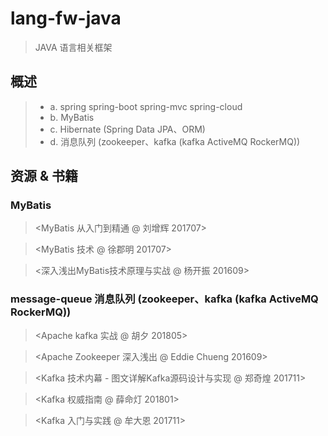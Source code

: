 # lang-fw-java

> JAVA 语言相关框架

## 概述

> - a. spring spring-boot spring-mvc spring-cloud
> - b. MyBatis
> - c. Hibernate (Spring Data JPA、ORM)
> - d. 消息队列 (zookeeper、kafka (kafka ActiveMQ RockerMQ))


## 资源 & 书籍

### MyBatis

> <MyBatis 从入门到精通 @ 刘增辉 201707>

> <MyBatis 技术 @ 徐郡明 201707>

> <深入浅出MyBatis技术原理与实战 @ 杨开振 201609>

### message-queue 消息队列 (zookeeper、kafka (kafka ActiveMQ RockerMQ))

> <Apache kafka 实战 @ 胡夕 201805>

> <Apache Zookeeper 深入浅出 @ Eddie Chueng 201609>

> <Kafka 技术内幕 - 图文详解Kafka源码设计与实现 @ 郑奇煌 201711>

> <Kafka 权威指南 @ 薛命灯 201801>

> <Kafka 入门与实践 @ 牟大恩 201711>
